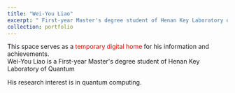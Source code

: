 ```yaml
---
title: "Wei-You Liao"
excerpt: " First-year Master's degree student of Henan Key Laboratory of Quantum Information and Cryptography"
collection: portfolio
---
```


This space serves as a <font color="#dd0000">temporary digital home</font> for his information and achievements.
<br>
Wei-You Liao is a First-year Master's degree student of Henan Key Laboratory of Quantum 

His research interest is in quantum computing.

